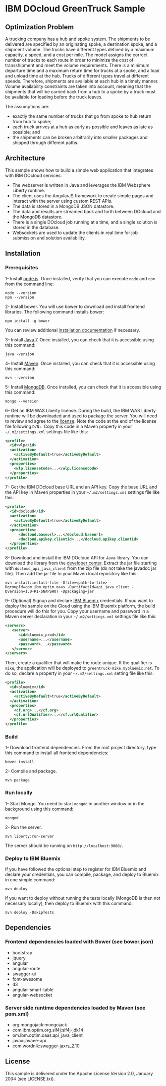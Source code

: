
# IBM DOcloud GreenTruck Sample

## Optimization Problem


A trucking company has a hub and spoke system. The shipments to be delivered are specified by an originating spoke, a 
destination spoke, and a shipment volume. The trucks have different types defined by a maximum capacity, a speed, and a
cost per mile. The model assigns the correct number of trucks to each route in order to minimize the cost of 
transshipment and meet the volume requirements. There is a minimum departure time and a maximum return time for trucks
at a spoke, and a load and unload time at the hub. Trucks of different types travel at different speeds. Therefore,
shipments are available at each hub in a timely manner. Volume availability constraints are taken into account, meaning 
that the shipments that will be carried back from a hub to a spoke by a truck must be available for loading before the 
truck leaves.

The assumptions are:
* exactly the same number of trucks that go from spoke to hub return from hub to spoke;
* each truck arrives at a hub as early as possible and leaves as late as possible; and 
* the shipments can be broken arbitrarily into smaller packages and shipped through different paths.

## Architecture

This sample shows how to build a simple web application that integrates with IBM DOcloud services:
* The webserver is written in Java and leverages the IBM Websphere Liberty runtime.
* The client uses the AngularJS framework to create simple pages and interact with the server using custom REST APIs.
* The data is stored in a MongoDB JSON datastore.
* The data and results are streamed back and forth between DOcloud and the MongoDB datastore.
* There is a single DOcloud job running at a time, and a single solution is stored in the database.
* Websockets are used to update the clients in real time for job submission and solution availability.


## Installation


### Prerequisites

1- Install [node.js](https://nodejs.org/download/).
Once installed, verify that you can execute `node` and `npm` from the command line:
```
node --version
npm --version
```

2- Install bower.
You will use bower to download and install frontend libraries. The following command installs bower:
```
npm install -g bower
```
You can review additional [installation documentation](http://bower.io/#install-bower) if necessary.

3- Install [Java 7](http://www.oracle.com/technetwork/java/javase/downloads/jdk7-downloads-1880260.html).
Once installed, you can check that it is accessible using this command:
```
java -version
```

4- Install [Maven](https://Maven.apache.org/download.cgi).
Once installed, you can check that it is accessible using this command:
```
mvn --version
```

5- Install [MongoDB](http://docs.mongodb.org/manual/installation/).
Once installed, you can check that it is accessible using this command:
```
mongo --version
```

6- Get an IBM WAS Liberty license.
During the build, the IBM WAS Liberty runtime will be downloaded and used to package the server. You will need to review and agree to the 
[license](http://public.dhe.ibm.com/ibmdl/export/pub/software/websphere/wasdev/downloads/wlp/8.5.5.6/lafiles/runtime/en.html).
Note the code at the end of the license file following `D/N:`.
Copy this code in a Maven property in your `~/.m2/settings.xml` settings file like this:
```xml
<profile>
  <id>wlp</id>
  <activation>
    <activeByDefault>true</activeByDefault>
  </activation>
  <properties>
	<wlp.licenseCode>...</wlp.licenseCode>
  </properties>
</profile>
```

7- Get the IBM DOcloud base URL and an API key.
Copy the base URL and the API key in Maven properties in your `~/.m2/settings.xml` settings file like this:
```xml
<profile>
  <id>docloud</id>
  <activation>
    <activeByDefault>true</activeByDefault>
  </activation>
  <properties>
      <docloud.baseurl>...</docloud.baseurl>
      <docloud.apikey.clientid>...</docloud.apikey.clientid>
  </properties>
</profile>
```

8- Download and install the IBM DOcloud API for Java library.
You can download the library from the [developer center](https://developer.ibm.com/docloud/docs/java-client-api/java-client-library/).
Extract the jar file starting with `docloud_api_java_client` from the zip file (do not take the javadoc jar file).
Then add the jar file to your Maven local repository like this:
```
mvn install:install-file -Dfile=<path-to-file> -DgroupId=com.ibm.optim.oaas -DartifactId=api_java_client -Dversion=1.0-R1-SNAPSHOT -Dpackaging=jar
```

9- (Optional) Signup and declare [IBM Bluemix](http://www.ibm.com/cloud-computing/bluemix/) credentials.
If you want to deploy the sample on the Cloud using the IBM Bluemix platform, the build procedure will do this for you. 
Copy your username and password in a Maven server declaration in your `~/.m2/settings.xml` settings file like this:
```xml
<servers>
   <server>
      <id>bluemix_prod</id>
  	  <username>...</username>
	  <password>...</password>
   </server>
</servers>
```

Then, create a qualifier that will make the route unique. If the qualifier is `mike`, the application
will be deployed to `greentruck-mike.mybluemix.net`. To do so, declare a property in your  `~/.m2/settings.xml` setting file like this:
```xml
<profile>
  <id>bluemix</id>
  <activation>
    <activeByDefault>true</activeByDefault>
  </activation>
  <properties>
    <cf.org>...</cf.org>
    <cf.urlQualifier>...</cf.urlQualifier>
  </properties>
</profile>
```

### Build

1- Download frontend dependencies.
From the root project directory, type this command to install all frontend dependencies:
```
bower install
```

2- Compile and package.
```
mvn package
```

### Run locally

1- Start Mongo.
You need to start `mongod` in another window or in the background using this command:
```
mongod
```

2- Run the server.
```
mvn liberty:run-server
```
The server should be running on `http://localhost:9080/`.

### Deploy to IBM Bluemix

If you have followed the optional step to register for IBM Bluemix and declare your credentials, you can compile, package, 
and deploy to Bluemix in one simple command: 

```
mvn deploy
```

If you want to deploy without running the tests locally (MongoDB is then not necessary locally), then deploy to Bluemix
with this command:
```
mvn deploy -DskipTests
```

## Dependencies

### Frontend dependencies loaded with Bower (see bower.json)
    
* bootstrap
* jquery
* angular
* angular-route
* swagger-ui
* font-awesome
* d3
* angular-smart-table
* angular-websocket
    
### Server side runtime dependencies loaded by Maven (see pom.xml)

* org.mongojack:mongojack
* com.ibm.optim.org.slf4j:slf4j-jdk14
* om.ibm.optim.oaas:api_java_client
* javax:javaee-api
* com.wordnik:swagger-jaxrs_2.10


## License

This sample is delivered under the Apache License Version 2.0, January 2004 (see LICENSE.txt).

